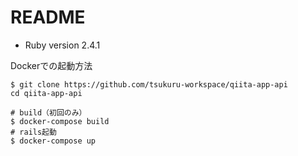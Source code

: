 # README

* Ruby version
2.4.1

Dockerでの起動方法
```
$ git clone https://github.com/tsukuru-workspace/qiita-app-api
cd qiita-app-api

# build（初回のみ）
$ docker-compose build
# rails起動
$ docker-compose up
```
